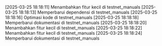 [2025-03-25 18:18:11] Menambahkan fitur kecil di testnet_manuals
[2025-03-25 18:18:13] Memperbarui dependensi di testnet_manuals
[2025-03-25 18:18:16] Optimasi kode di testnet_manuals
[2025-03-25 18:18:18] Memperbarui dokumentasi di testnet_manuals
[2025-03-25 18:18:20] Menambahkan fitur kecil di testnet_manuals
[2025-03-25 18:18:22] Menambahkan fitur kecil di testnet_manuals
[2025-03-25 18:18:24] Memperbarui dokumentasi di testnet_manuals
